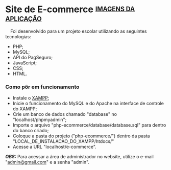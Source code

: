 # Site de E-commerce <sup><sub>[IMAGENS DA APLICAÇÃO](https://drive.google.com/drive/folders/1XMB89zABOQ5cJ4vcyEGoVVhQ0kqDDk53?usp=sharing)</sub></sup>

&nbsp;&nbsp;&nbsp;&nbsp;Foi desenvolvido para um projeto escolar utilizando as seguintes tecnologias:
- PHP; 
- MySQL; 
- API do PagSeguro;
- JavaScript;
- CSS;
- HTML.

### Como pôr em funcionamento
- Instale o [XAMPP](https://www.apachefriends.org/pt_br/index.html);
- Inicie o funcionamento do MySQL e do Apache na interface de controle do XAMPP;
- Crie um banco de dados chamado "database" no "localhost/phpmyadmin";
- Importe o arquivo "php-ecommerce/database/database.sql" para dentro do banco criado;
- Coloque a pasta do projeto ("php-ecommerce/") dentro da pasta "LOCAL_DE_INSTALACAO_DO_XAMPP/htdocs/"
- Acesse a URL "localhost/e-commerce".

***OBS:*** Para acessar a área de administrador no website, utilize o e-mail "admin@gmail.com" e a senha "admin".
